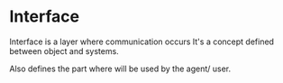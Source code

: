 # Interface

Interface is a layer where communication occurs
It's a concept defined between object and systems.

Also defines the part where will be used by the agent/ user.
